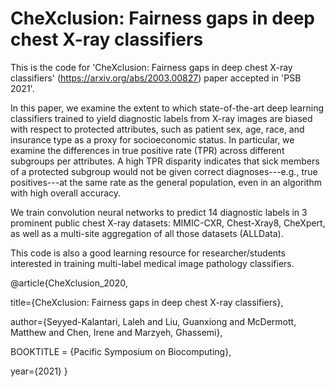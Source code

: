 # CheXclusion: Fairness gaps in deep chest X-ray classifiers

This is the code for 'CheXclusion: Fairness gaps in deep chest X-ray classifiers' (https://arxiv.org/abs/2003.00827) paper accepted in 'PSB 2021'.

In this paper, we examine the extent to which state-of-the-art deep learning classifiers trained to yield diagnostic labels from X-ray images are biased with respect to protected attributes, such as patient sex, age, race, and insurance type as a proxy for socioeconomic status. In particular, we examine the differences in true positive rate (TPR) across different subgroups per attributes. A high TPR disparity indicates that sick members of a protected subgroup would not be given correct diagnoses---e.g., true positives---at the same rate as the general population, even in an algorithm with high overall accuracy. 

We train convolution neural networks to predict 14 diagnostic labels in 3 prominent public chest X-ray datasets: MIMIC-CXR, Chest-Xray8, CheXpert, as well as a multi-site aggregation of all those datasets (ALLData). 

This code is also a good learning resource for researcher/students interested in training multi-label medical image pathology classifiers. 


@article{CheXclusion_2020,

  title={CheXclusion: Fairness gaps in deep chest X-ray classifiers},
  
  author={Seyyed-Kalantari, Laleh and Liu, Guanxiong and McDermott, Matthew and Chen, Irene and Marzyeh, Ghassemi},
  
  BOOKTITLE = {Pacific Symposium on Biocomputing},
  
  year={2021}
}

